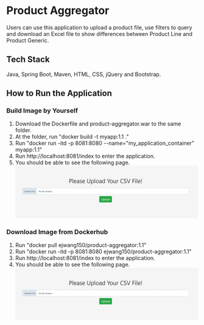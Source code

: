 # Product Aggregator
Users can use this application to upload a product file, use filters to query and download an Excel file to show differences between Product Line and Product Generic.
## Tech Stack
Java, Spring Boot, Maven, HTML, CSS, jQuery and Bootstrap.
## How to Run the Application
### Build Image by Yourself
1. Download the Dockerfile and product-aggregator.war to the same folder.
2. At the folder, run "docker build -t myapp:1.1 ."
3. Run "docker run -itd -p 8081:8080 --name="my_application_container" myapp:1.1"
4. Run http://localhost:8081/index to enter the application.
5. You should be able to see the following page.
![image](index.JPG)
### Download Image from Dockerhub
1. Run "docker pull ejwang150/product-aggregator:1.1"
2. Run "docker run -itd -p 8081:8080 ejwang150/product-aggregator:1.1"
3. Run http://localhost:8081/index to enter the application.
4. You should be able to see the following page.
![image](index.JPG)